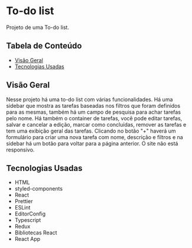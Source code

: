 # To-do list

Projeto de uma To-do list.

## Tabela de Conteúdo

- [Visão Geral](#vis%C3%A3o-geral)
- [Tecnologias Usadas](#tecnologias-usadas)

## Visão Geral

Nesse projeto há uma to-do list com várias funcionalidades. Há uma sidebar que mostra as tarefas baseadas nos filtros que foram definidos para as mesmas, também há um campo de pesquisa para achar tarefas pelo nome. Há também o container de tarefas, você pode editar tarefas, salvar e cancelar a edição, marcar como concluídas, remover as tarefas e tem uma exibição geral das tarefas. Clicando no botão "+" haverá um formulário para criar uma nova tarefa com nome, descrição e filtros e na sidebar há um botão para voltar para a página anterior. O site não está responsivo.

## Tecnologias Usadas

- HTML
- styled-components
- React
- Prettier
- ESLint
- EditorConfig
- Typescript
- Redux
- Bibliotecas React
- React App
